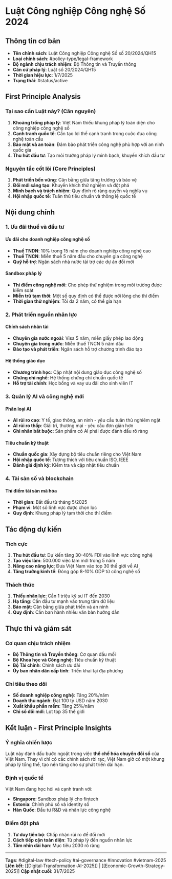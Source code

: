 # Luật Công nghiệp Công nghệ Số 2024

## Thông tin cơ bản
- **Tên chính sách**: Luật Công nghiệp Công nghệ Số số 20/2024/QH15
- **Loại chính sách**: #policy-type/legal-framework
- **Bộ ngành chịu trách nhiệm**: Bộ Thông tin và Truyền thông
- **Căn cứ pháp lý**: Luật số 20/2024/QH15
- **Thời gian hiệu lực**: 1/7/2025
- **Trạng thái**: #status/active

## First Principle Analysis

### Tại sao cần Luật này? (Căn nguyên)
1. **Khoảng trống pháp lý**: Việt Nam thiếu khung pháp lý toàn diện cho công nghiệp công nghệ số
2. **Cạnh tranh quốc tế**: Cần tạo lợi thế cạnh tranh trong cuộc đua công nghệ toàn cầu
3. **Bảo mật và an toàn**: Đảm bảo phát triển công nghệ phù hợp với an ninh quốc gia
4. **Thu hút đầu tư**: Tạo môi trường pháp lý minh bạch, khuyến khích đầu tư

### Nguyên tắc cốt lõi (Core Principles)
1. **Phát triển bền vững**: Cân bằng giữa tăng trưởng và bảo vệ
2. **Đổi mới sáng tạo**: Khuyến khích thử nghiệm và đột phá
3. **Minh bạch và trách nhiệm**: Quy định rõ ràng quyền và nghĩa vụ
4. **Hội nhập quốc tế**: Tuân thủ tiêu chuẩn và thông lệ quốc tế

## Nội dung chính

### 1. Ưu đãi thuế và đầu tư
#### Ưu đãi cho doanh nghiệp công nghệ số
- **Thuế TNDN**: 10% trong 15 năm cho doanh nghiệp công nghệ cao
- **Thuế TNCN**: Miễn thuế 5 năm đầu cho chuyên gia công nghệ
- **Quỹ hỗ trợ**: Ngân sách nhà nước tài trợ các dự án đổi mới

#### Sandbox pháp lý
- **Thí điểm công nghệ mới**: Cho phép thử nghiệm trong môi trường được kiểm soát
- **Miễn trừ tạm thời**: Một số quy định có thể được nới lỏng cho thí điểm
- **Thời gian thử nghiệm**: Tối đa 2 năm, có thể gia hạn

### 2. Phát triển nguồn nhân lực
#### Chính sách nhân tài
- **Chuyên gia nước ngoài**: Visa 5 năm, miễn giấy phép lao động
- **Chuyên gia trong nước**: Miễn thuế TNCN 5 năm đầu
- **Đào tạo và phát triển**: Ngân sách hỗ trợ chương trình đào tạo

#### Hệ thống giáo dục
- **Chương trình học**: Cập nhật nội dung giáo dục công nghệ số
- **Chứng chỉ nghề**: Hệ thống chứng chỉ chuẩn quốc tế
- **Hỗ trợ tài chính**: Học bổng và vay ưu đãi cho sinh viên IT

### 3. Quản lý AI và công nghệ mới
#### Phân loại AI
- **AI rủi ro cao**: Y tế, giao thông, an ninh - yêu cầu tuân thủ nghiêm ngặt
- **AI rủi ro thấp**: Giải trí, thương mại - yêu cầu đơn giản hơn
- **Ghi nhãn bắt buộc**: Sản phẩm có AI phải được đánh dấu rõ ràng

#### Tiêu chuẩn kỹ thuật
- **Chuẩn quốc gia**: Xây dựng bộ tiêu chuẩn riêng cho Việt Nam
- **Hội nhập quốc tế**: Tương thích với tiêu chuẩn ISO, IEEE
- **Đánh giá định kỳ**: Kiểm tra và cập nhật tiêu chuẩn

### 4. Tài sản số và blockchain
#### Thí điểm tài sản mã hóa
- **Thời gian**: Bắt đầu từ tháng 5/2025
- **Phạm vi**: Một số lĩnh vực được chọn lọc
- **Quy định**: Khung pháp lý tạm thời cho thí điểm

## Tác động dự kiến

### Tích cực
1. **Thu hút đầu tư**: Dự kiến tăng 30-40% FDI vào lĩnh vực công nghệ
2. **Tạo việc làm**: 500.000 việc làm mới trong 5 năm
3. **Nâng cao năng lực**: Đưa Việt Nam vào top 30 thế giới về AI
4. **Tăng trưởng kinh tế**: Đóng góp 8-10% GDP từ công nghệ số

### Thách thức
1. **Thiếu nhân lực**: Cần 1 triệu kỹ sư IT đến 2030
2. **Hạ tầng**: Cần đầu tư mạnh vào trung tâm dữ liệu
3. **Bảo mật**: Cân bằng giữa phát triển và an ninh
4. **Quy định**: Cần ban hành nhiều văn bản hướng dẫn

## Thực thi và giám sát

### Cơ quan chịu trách nhiệm
- **Bộ Thông tin và Truyền thông**: Cơ quan đầu mối
- **Bộ Khoa học và Công nghệ**: Tiêu chuẩn kỹ thuật
- **Bộ Tài chính**: Chính sách ưu đãi
- **Ủy ban nhân dân cấp tỉnh**: Triển khai tại địa phương

### Chỉ tiêu theo dõi
- **Số doanh nghiệp công nghệ**: Tăng 20%/năm
- **Doanh thu ngành**: Đạt 100 tỷ USD năm 2030
- **Xuất khẩu phần mềm**: Tăng 25%/năm
- **Chỉ số đổi mới**: Lọt top 35 thế giới

## Kết luận - First Principle Insights

### Ý nghĩa chiến lược
Luật này đánh dấu bước ngoặt trong việc **thể chế hóa chuyển đổi số** của Việt Nam. Thay vì chỉ có các chính sách rời rạc, Việt Nam giờ có một khung pháp lý tổng thể, tạo nền tảng cho sự phát triển dài hạn.

### Định vị quốc tế
Việt Nam đang học hỏi và cạnh tranh với:
- **Singapore**: Sandbox pháp lý cho fintech
- **Estonia**: Chính phủ số và identity số
- **Hàn Quốc**: Đầu tư R&D và nhân lực công nghệ

### Điểm đột phá
1. **Tư duy tiến bộ**: Chấp nhận rủi ro để đổi mới
2. **Cách tiếp cận toàn diện**: Từ pháp lý đến nguồn nhân lực
3. **Tầm nhìn dài hạn**: Mục tiêu 2030 rõ ràng

---

**Tags**: #digital-law #tech-policy #ai-governance #innovation #vietnam-2025
**Liên kết**: [[Digital-Transformation-AI-2025]] | [[Economic-Growth-Strategy-2025]]
**Cập nhật cuối**: 31/7/2025
